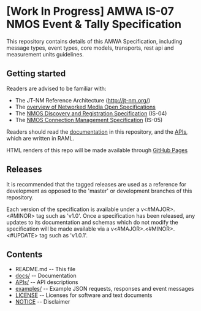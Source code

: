 # [Work In Progress] AMWA IS-07 NMOS Event & Tally Specification

This repository contains details of this AMWA Specification, including message types, event types, core models, transports, rest api and measurement units guidelines.

## Getting started

Readers are advised to be familiar with:

* The JT-NM Reference Architecture (http://jt-nm.org/)
* The [overview of Networked Media Open Specifications](https://amwa-tv.github.io/nmos)
* The [NMOS Discovery and Registration Specification](https://github.com/AMWA-TV/nmos-discovery-registration) (IS-04)
* The [NMOS Connection Management Specification](https://github.com/AMWA-TV/nmos-device-connection-management) (IS-05)

Readers should read the [documentation](docs/) in this repository, and the [APIs](APIs/), which are written in RAML.

HTML renders of this repo will be made available through [GitHub Pages](https://amwa-tv.github.io/nmos-event-tally)

## Releases

It is recommended that the tagged releases are used as a reference for development as opposed to the 'master' or development branches of this repository.

Each version of the specification is available under a v&lt;#MAJOR&gt;.&lt;#MINOR&gt; tag such as 'v1.0'. Once a specification has been released, any updates to its documentation and schemas which do not modify the specification will be made available via a v&lt;#MAJOR&gt;.&lt;#MINOR&gt;.&lt;#UPDATE&gt; tag such as 'v1.0.1'.

## Contents

* README.md -- This file
* [docs/](docs/) -- Documentation
* [APIs/](APIs/) -- API descriptions
* [examples/](examples/) -- Example JSON requests, responses and event messages
* [LICENSE](LICENSE) -- Licenses for software and text documents
* [NOTICE](NOTICE) -- Disclaimer
